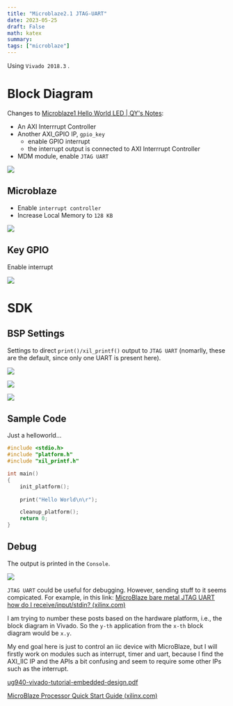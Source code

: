 ```yaml
---
title: "Microblaze2.1 JTAG-UART"
date: 2023-05-25
draft: False
math: katex
summary: 
tags: ["microblaze"]
---
```



Using `Vivado 2018.3` . 

# Block Diagram
Changes to [Microblaze1 Hello World LED | QY's Notes](https://qygong17.github.io/posts/microblaze1-hello-world-led/): 
- An AXI Interrrupt Controller
- Another AXI_GPIO IP, `gpio_key`
	- enable GPIO interrupt
	- the interrupt output is connected to AXI Interrrupt Controller 
- MDM module, enable `JTAG UART`

![](/images/img_2023-05-25-2.png)

## Microblaze
- Enable `interrupt controller`
- Increase Local Memory to `128 KB`

![](/images/img_2023-05-25.png)

## Key GPIO 
Enable interrupt

![](/images/img_2023-05-25-3.png)

# SDK 


## BSP Settings
Settings to direct `print()/xil_printf()` output to `JTAG UART` (nomarlly, these are the default, since only one UART is present here). 

![](/images/img_2023-05-25-6.png)


![](/images/img_2023-05-25-4.png)

![](/images/img_2023-05-25-5.png)

## Sample Code
Just a helloworld... 

```C
#include <stdio.h>
#include "platform.h"
#include "xil_printf.h"

int main()
{
    init_platform();
    
    print("Hello World\n\r");

    cleanup_platform();    
    return 0;
}

```

## Debug
The output is printed in the `Console`. 

![](/images/img_2023-05-25-1.png)


`JTAG UART` could be useful for debugging. However, sending stuff to it seems compicated. 
For example, in this link: [MicroBlaze bare metal JTAG UART how do I receive/input/stdin? (xilinx.com)](https://support.xilinx.com/s/question/0D52E00006hpenSSAQ/microblaze-bare-metal-jtag-uart-how-do-i-receiveinputstdin?language=en_US)

I am trying to number these posts based on the hardware platform, i.e., the block diagram in Vivado. So the `y-th` application from the `x-th` block diagram would be `x.y`. 

My end goal here is just to control an iic device with MicroBlaze, but I will firstly work on modules such as interrupt, timer and uart, because I find the AXI_IIC IP and the APIs a bit confusing and seem to require some other IPs such as the interrupt. 

[ug940-vivado-tutorial-embedded-design.pdf](https://docs.xilinx.com/v/u/2017.2-English/ug940-vivado-tutorial-embedded-design)

[MicroBlaze Processor Quick Start Guide (xilinx.com)](https://www.xilinx.com/support/documents/quick_start/microblaze-quick-start-guide.pdf)